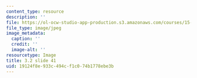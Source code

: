 ```yaml
---
content_type: resource
description: ''
file: https://ol-ocw-studio-app-production.s3.amazonaws.com/courses/15-s21-nuts-and-bolts-of-business-plans-january-iap-2014/19124f8e933c494cf1c074b1778ebe3b_Slide41.JPG
file_type: image/jpeg
image_metadata:
  caption: ''
  credit: ''
  image-alt: ''
resourcetype: Image
title: 3.2 slide 41
uid: 19124f8e-933c-494c-f1c0-74b1778ebe3b
---
```

